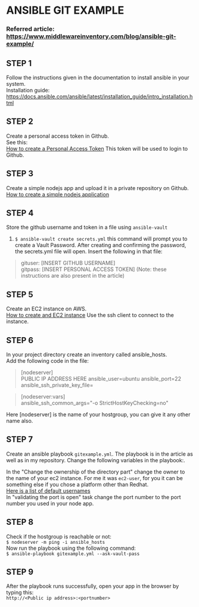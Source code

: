 # ANSIBLE GIT EXAMPLE

### Referred article: https://www.middlewareinventory.com/blog/ansible-git-example/

## STEP 1
Follow the instructions given in the documentation to install ansible in your system.  
Installation guide:
https://docs.ansible.com/ansible/latest/installation_guide/intro_installation.html

## STEP 2
Create a personal access token in Github.   
See this:  
[How to create a Personal Access Token](https://docs.github.com/en/authentication/keeping-your-account-and-data-secure/creating-a-personal-access-token)
This token will be used to login to Github.

## STEP 3
Create a simple nodejs app and upload it in a private repository on Github.  
[How to create a simple nodejs application](https://expressjs.com/en/starter/hello-world.html)

## STEP 4
Store the github username and token in a file using `ansible-vault`
1. `$ ansible-vault create secrets.yml` this command will prompt you to create a Vault Password. After creating and confirming the password, the secrets.yml file will open.
Insert the following in that file:
> gituser: [INSERT GITHUB USERNAME]  
> gitpass: [INSERT PERSONAL ACCESS TOKEN]
(Note: these instructions are also present in the article)

## STEP 5
Create an EC2 instance on AWS.   
[How to create and EC2 instance](https://docs.aws.amazon.com/efs/latest/ug/gs-step-one-create-ec2-resources.html)
Use the ssh client to connect to the instance.

## STEP 6
In your project directory create an inventory called ansible_hosts.  
Add the following code in the file:  
> [nodeserver] <br>
> PUBLIC IP ADDRESS HERE ansible_user=ubuntu ansible_port=22 ansible_ssh_private_key_file=<GIVE Path to private key file here>

> [nodeserver:vars]<br>
> ansible_ssh_common_args="-o StrictHostKeyChecking=no"

Here [nodeserver] is the name of your hostgroup, you can give it any other name also.

## STEP 7
Create an ansible playbook `gitexample.yml`. The playbook is in the article as well as in my repository.
Change the following variables in the playbook:.
  
In the "Change the ownership of the directory part" change the owner to the name of your ec2 instance. For me it was `ec2-user`, for you it can be something else if you chose a platform other than Redhat.<br> 
[Here is a list of default usernames](https://docs.aws.amazon.com/AWSEC2/latest/UserGuide/connection-prereqs.html)<br>
In "validating the port is open" task change the port number to the port number you used in your node app.

## STEP 8
Check if the hostgroup is reachable or not: <br>
 `$ nodeserver -m ping -i ansible_hosts` <br>
Now run the playbook using the following command: <br>
 `$ ansible-playbook gitexample.yml --ask-vault-pass` <br>

## STEP 9
After the playbook runs successfully, open your app in the browser by typing this:  
  `http://<Public ip address>:<portnumber>` <br>

  
